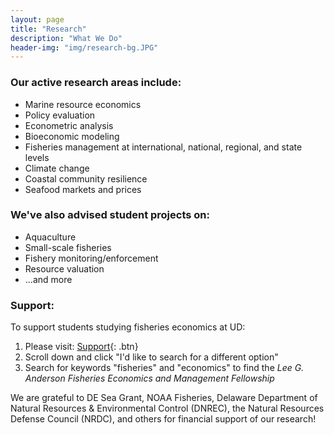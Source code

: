 ```yaml
---
layout: page
title: "Research"
description: "What We Do"
header-img: "img/research-bg.JPG"
---
```

### Our active research areas include:
* Marine resource economics
* Policy evaluation
* Econometric analysis
* Bioeconomic modeling
* Fisheries management at international, national, regional, and state levels
* Climate change
* Coastal community resilience
* Seafood markets and prices

### We've also advised student projects on:
* Aquaculture
* Small-scale fisheries
* Fishery monitoring/enforcement
* Resource valuation
* ...and more

### Support:
To support students studying fisheries economics at UD:
1. Please visit: [Support](https://ud.alumniq.com/giving/to/makeagift){: .btn}     <!--- [<span style="color:#337ab7">https://ud.alumniq.com/giving/to/makeagift</span>](https://ud.alumniq.com/giving/to/makeagift) ---> 
3. Scroll down and click "I'd like to search for a different option" 
4. Search for keywords "fisheries" and "economics" to find the _Lee G. Anderson Fisheries Economics and Management Fellowship_

We are grateful to DE Sea Grant, NOAA Fisheries, Delaware Department of Natural Resources & Environmental Control (DNREC), the Natural Resources Defense Council (NRDC), and others for financial support of our research!



